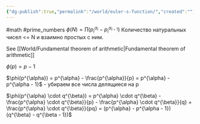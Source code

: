 ```yaml
---
{"dg-publish":true,"permalink":"/world/euler-s-function/","created":"","updated":""}
---
```


#math #prime_numbers
$\phi(N) = \prod{(p_{i}^{\alpha_{i}} - p_{i}^{\alpha_{i - 1}})}$
Количество натуральных чисел <= N и взаимно простых с ним.

See [[World/Fundamental theorem of arithmetic\|Fundamental theorem of arithmetic]]

$\phi(p) = p - 1$

$\phi(p^{\alpha}) = p^{\alpha} - \frac{p^{\alpha}}{p} = p^{\alpha} - p^{\alpha - 1}$ - убираем все числа делящиеся на p

$\phi(p^{\alpha} \cdot q^{\beta}) = p^{\alpha} \cdot q^{\beta} - \frac{p^{\alpha} \cdot q^{\beta}}{p} - \frac{p^{\alpha} \cdot q^{\beta}}{q} + \frac{p^{\alpha} \cdot q^{\beta}}{pq} = (p^{\alpha} - p^{\alpha - 1})(q^{\beta} - q^{\beta - 1})$
